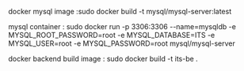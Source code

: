 docker 
mysql image :sudo docker build -t mysql/mysql-server:latest

mysql container : sudo docker run -p 3306:3306 --name=mysqldb -e MYSQL_ROOT_PASSWORD=root -e MYSQL_DATABASE=ITS -e MYSQL_USER=root -e MYSQL_PASSWORD=root  mysql/mysql-server 

docker backend build image : sudo docker build -t its-be .  


